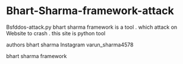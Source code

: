 # Bhart-Sharma-framework-attack
Bsfddos-attack.py 
 bhart sharma framework is a tool . which attack on Website to crash . this site is python tool 
 
 authors bhart sharma 
 Instagram varun_sharma4578
 
 
 bhart sharma framework
 
